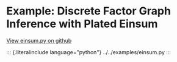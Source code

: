 # Example: Discrete Factor Graph Inference with Plated Einsum

[View einsum.py on
github](https://github.com/pyro-ppl/pyro/blob/dev/examples/einsum.py)

::: {.literalinclude language="python"}
../../examples/einsum.py
:::
